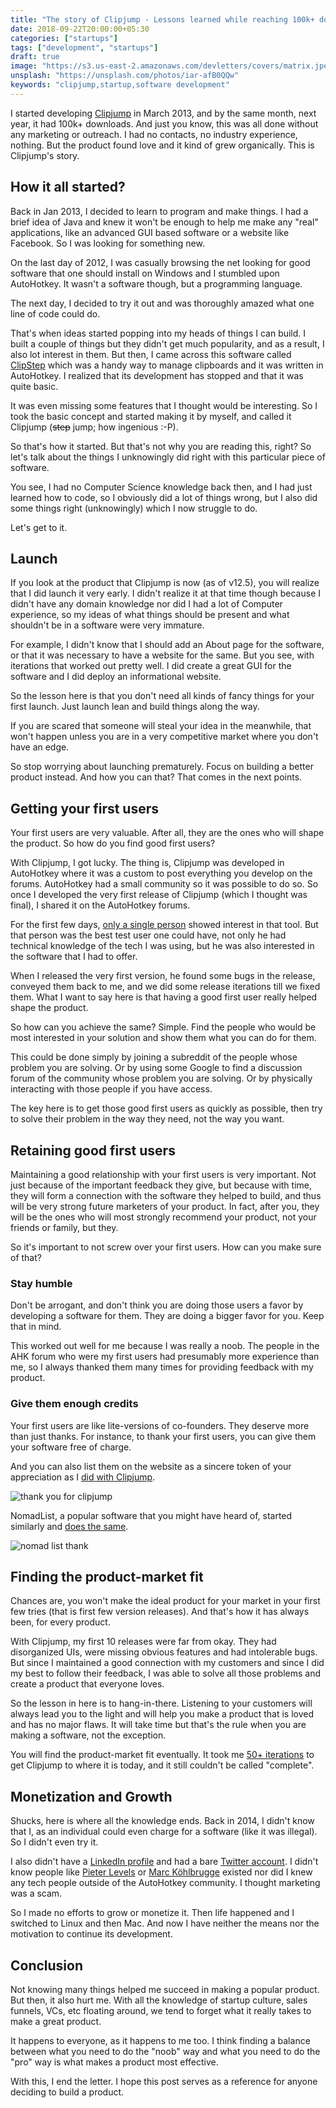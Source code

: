 ```yaml
---
title: "The story of Clipjump - Lessons learned while reaching 100k+ downloads as a 17-yr old"
date: 2018-09-22T20:00:00+05:30
categories: ["startups"]
tags: ["development", "startups"]
draft: true
image: "https://s3.us-east-2.amazonaws.com/devletters/covers/matrix.jpeg"
unsplash: "https://unsplash.com/photos/iar-afB0QQw"
keywords: "clipjump,startup,software development"
---
```


I started developing [Clipjump](http://clipjump.sourceforge.net/) in March 2013, and by the same month, next year, it had 100k+ downloads. And just you know, this was all done without any marketing or outreach. I had no contacts, no industry experience, nothing. But the product found love and it kind of grew organically. This is Clipjump's story.


## How it all started?

Back in Jan 2013, I decided to learn to program and make things. I had a brief idea of Java and knew it won't be enough to help me make any "real" applications, like an advanced GUI based software or a website like Facebook. So I was looking for something new.

On the last day of 2012, I was casually browsing the net looking for good software that one should install on Windows and I stumbled upon AutoHotkey. It wasn't a software though, but a programming language.

The next day, I decided to try it out and was thoroughly amazed what one line of code could do.

That's when ideas started popping into my heads of things I can build. I built a couple of things but they didn't get much popularity, and as a result, I also lot interest in them. But then, I came across this software called [ClipStep](https://www.dcmembers.com/skrommel/download/clipstep/) which was a handy way to manage clipboards and it was written in AutoHotkey. I realized that its development has stopped and that it was quite basic. 

It was even missing some features that I thought would be interesting. So I took the basic concept and started making it by myself, and called it Clipjump (<s>step</s> jump; how ingenious :-P).

So that's how it started. But that's not why you are reading this, right? So let's talk about the things I unknowingly did right with this particular piece of software.

You see, I had no Computer Science knowledge back then, and I had just learned how to code, so I obviously did a lot of things wrong, but I also did some things right (unknowingly) which I now struggle to do. 

Let's get to it.


## Launch

If you look at the product that Clipjump is now (as of v12.5), you will realize that I did launch it very early. I didn't realize it at that time though because I didn't have any domain knowledge nor did I had a lot of Computer experience, so my ideas of what things should be present and what shouldn't be in a software were very immature.

For example, I didn't know that I should add an About page for the software, or that it was necessary to have a website for the same. But you see, with iterations that worked out pretty well. I did create a great GUI for the software and I did deploy an informational website. 

So the lesson here is that you don't need all kinds of fancy things for your first launch. Just launch lean and build things along the way.

If you are scared that someone will steal your idea in the meanwhile, that won't happen unless you are in a very competitive market where you don't have an edge. 

So stop worrying about launching prematurely. Focus on building a better product instead. And how you can that? That comes in the next points. 


## Getting your first users

Your first users are very valuable. After all, they are the ones who will shape the product. So how do you find good first users?

With Clipjump, I got lucky. The thing is, Clipjump was developed in AutoHotkey where it was a custom to post everything you develop on the forums. AutoHotkey had a small community so it was possible to do so. So once I developed the very first release of Clipjump (which I thought was final), I shared it on the AutoHotkey forums.

For the first few days, [only a single person](https://autohotkey.com/board/topic/91488-clipjump-the-ultimate-clipboard-manager-updated-091115/?p=577221) showed interest in that tool. But that person was the best test user one could have, not only he had technical knowledge of the tech I was using, but he was also interested in the software that I had to offer.

When I released the very first version, he found some bugs in the release, conveyed them back to me, and we did some release iterations till we fixed them. What I want to say here is that having a good first user really helped shape the product. 

So how can you achieve the same? Simple. Find the people who would be most interested in your solution and show them what you can do for them. 

This could be done simply by joining a subreddit of the people whose problem you are solving. Or by using some Google to find a discussion forum of the community whose problem you are solving. Or by physically interacting with those people if you have access.

The key here is to get those good first users as quickly as possible, then try to solve their problem in the way they need, not the way you want.


## Retaining good first users

Maintaining a good relationship with your first users is very important. Not just because of the important feedback they give, but because with time, they will form a connection with the software they helped to build, and thus will be very strong future marketers of your product. In fact, after you, they will be the ones who will most strongly recommend your product, not your friends or family, but they.

So it's important to not screw over your first users. How can you make sure of that?

### Stay humble

Don't be arrogant, and don't think you are doing those users a favor by developing a software for them. They are doing a bigger favor for you. Keep that in mind.

This worked out well for me because I was really a noob. The people in the AHK forum who were my first users had presumably more experience than me, so I always thanked them many times for providing feedback with my product.

### Give them enough credits

Your first users are like lite-versions of co-founders. They deserve more than just thanks. For instance, to thank your first users, you can give them your software free of charge.

And you can also list them on the website as a sincere token of your appreciation as I [did with Clipjump](http://clipjump.sourceforge.net/contact.html).

![thank you for clipjump](https://user-images.githubusercontent.com/4047597/45890248-2243e900-bde0-11e8-930f-a64e4b92bb43.png)

NomadList, a popular software that you might have heard of, started similarly and [does the same](https://nomadlist.com/help).

![nomad list thank](https://user-images.githubusercontent.com/4047597/45890457-a302e500-bde0-11e8-8e82-7262955f67ac.png)


## Finding the product-market fit

Chances are, you won't make the ideal product for your market in your first few tries (that is first few version releases). And that's how it has always been, for every product.

With Clipjump, my first 10 releases were far from okay. They had disorganized UIs, were missing obvious features and had intolerable bugs. But since I maintained a good connection with my customers and since I did my best to follow their feedback, I was able to solve all those problems and create a product that everyone loves.

So the lesson in here is to hang-in-there. Listening to your customers will always lead you to the light and will help you make a product that is loved and has no major flaws. It will take time but that's the rule when you are making a software, not the exception.

You will find the product-market fit eventually. It took me [50+ iterations](http://clipjump.sourceforge.net/changelog.html) to get Clipjump to where it is today, and it still couldn't be called "complete".


## Monetization and Growth

Shucks, here is where all the knowledge ends. Back in 2014, I didn't know that I, as an individual could even charge for a software (like it was illegal). So I didn't even try it.

I also didn't have a [LinkedIn profile](https://www.linkedin.com/in/aviaryan/) and had a bare [Twitter account](https://twitter.com/aviaryan123). I didn't know people like [Pieter Levels](https://twitter.com/levelsio) or [Marc Köhlbrugge](https://twitter.com/marckohlbrugge) existed nor did I knew any tech people outside of the AutoHotkey community. I thought marketing was a scam.

So I made no efforts to grow or monetize it. Then life happened and I switched to Linux and then Mac. And now I have neither the means nor the motivation to continue its development.


## Conclusion

Not knowing many things helped me succeed in making a popular product. But then, it also hurt me. With all the knowledge of startup culture, sales funnels, VCs, etc floating around, we tend to forget what it really takes to make a great product.

It happens to everyone, as it happens to me too. I think finding a balance between what you need to do the "noob" way and what you need to do the "pro" way is what makes a product most effective. 

With this, I end the letter. I hope this post serves as a reference for anyone deciding to build a product.
